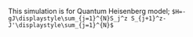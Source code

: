 This simulation is for Quantum Heisenberg model;
`$H=-gJ\displaystyle\sum_{j=1}^{N}S_j^z S_{j+1}^z- J'\displaystyle\sum_{j=1}^{N}$`
